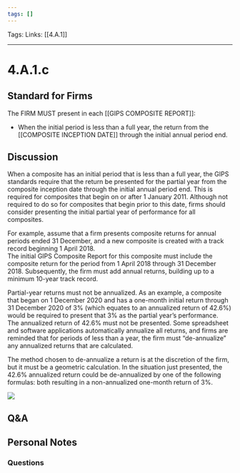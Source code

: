 ```yaml
---
tags: []
---
```

Tags:
Links: [[4.A.1]]
___
# 4.A.1.c
## Standard for Firms
The FIRM MUST present in each [[GIPS COMPOSITE REPORT]]:
- When the initial period is less than a full year, the return from the [[COMPOSITE INCEPTION DATE]] through the initial annual period end.
## Discussion
When a composite has an initial period that is less than a full year, the GIPS standards require that the return be presented for the partial year from the composite inception date through the initial annual period end. This is required for composites that begin on or after 1 January 2011. Although not required to do so for composites that begin prior to this date, firms should consider presenting the initial partial year of performance for all composites.

For example, assume that a firm presents composite returns for annual periods ended 31 December, and a new composite is created with a track record beginning 1 April 2018.  
The initial GIPS Composite Report for this composite must include the composite return for the period from 1 April 2018 through 31 December 2018. Subsequently, the firm must add annual returns, building up to a minimum 10-year track record.

Partial-year returns must not be annualized. As an example, a composite that began on 1 December 2020 and has a one-month initial return through 31 December 2020 of 3% (which equates to an annualized return of 42.6%) would be required to present that 3% as the partial year’s performance.  
The annualized return of 42.6% must not be presented. Some spreadsheet and software applications automatically annualize all returns, and firms are reminded that for periods of less than a year, the firm must “de-annualize” any annualized returns that are calculated.

The method chosen to de-annualize a return is at the discretion of the firm, but it must be a geometric calculation. In the situation just presented, the 42.6% annualized return could be de-annualized by one of the following formulas: both resulting in a non-annualized one-month return of 3%.

![](https://www.gipsstandards.org/wp-content/themes/gips/pdf_img/for_firms/4.A.1.1.png)
## Q&A

## Personal Notes

### Questions